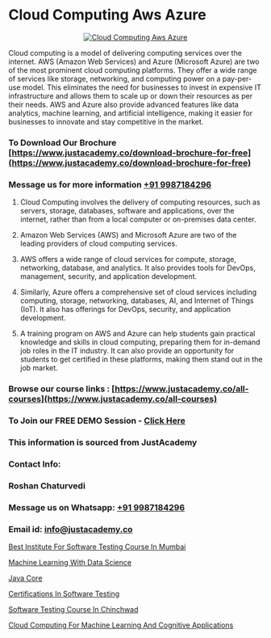 # Cloud Computing Aws Azure

<p align="center">
  <a href="https://justacademy.co/course-detail/microsoft-azure-training">
    <img src="https://justacademy.co/storage2/course_image/1708336833_course_image.png" alt="Cloud Computing Aws Azure">
  </a>
</p>


Cloud computing is a model of delivering computing services over the internet. AWS (Amazon Web Services) and Azure (Microsoft Azure) are two of the most prominent cloud computing platforms. They offer a wide range of services like storage, networking, and computing power on a pay-per-use model. This eliminates the need for businesses to invest in expensive IT infrastructure and allows them to scale up or down their resources as per their needs. AWS and Azure also provide advanced features like data analytics, machine learning, and artificial intelligence, making it easier for businesses to innovate and stay competitive in the market.
### To Download Our Brochure [https://www.justacademy.co/download-brochure-for-free](https://www.justacademy.co/download-brochure-for-free)
### Message us for more information [+91 9987184296](https://api.whatsapp.com/send?phone=919987184296)
1) Cloud Computing involves the delivery of computing resources, such as servers, storage, databases, software and applications, over the internet, rather than from a local computer or on-premises data center.

2) Amazon Web Services (AWS) and Microsoft Azure are two of the leading providers of cloud computing services.
 
3) AWS offers a wide range of cloud services for compute, storage, networking, database, and analytics. It also provides tools for DevOps, management, security, and application development.

4) Similarly, Azure offers a comprehensive set of cloud services including computing, storage, networking, databases, AI, and Internet of Things (IoT). It also has offerings for DevOps, security, and application development.

5) A training program on AWS and Azure can help students gain practical knowledge and skills in cloud computing, preparing them for in-demand job roles in the IT industry. It can also provide an opportunity for students to get certified in these platforms, making them stand out in the job market.

### Browse our course links : [https://www.justacademy.co/all-courses](https://www.justacademy.co/all-courses) 
### To Join our FREE DEMO Session - [Click Here](https://www.justacademy.co/register-for-course-demo)


### This information is sourced from JustAcademy
### Contact Info:
### Roshan Chaturvedi
### Message us on Whatsapp: [+91 9987184296](https://api.whatsapp.com/send?phone=919987184296)
### Email id: [info@justacademy.co](mailto:info@justacademy.co)
                
[Best Institute For Software Testing Course In Mumbai](https://www.linkedin.com/pulse/best-institute-software-testing-course-mumbai-justacademy-okqlc?trackingId=QjlxOWj07JF822ziaLsidg%3D%3D&lipi=urn%3Ali%3Apage%3Ad_flagship3_company_admin%3BkivWcGmHSBCkKNz13%2FsLDg%3D%3D)

[Machine Learning With Data Science](https://www.linkedin.com/pulse/machine-learning-data-science-software-training-mountain-view-d6oie?trackingId=KvF5su5hLI3l0BP6BVfcbA%3D%3D&lipi=urn%3Ali%3Apage%3Ad_flagship3_company_admin%3BbQ9qZFjkRLyS67kyvPtamg%3D%3D)

[Java Core](https://medium.com/@akanshapatil/java-core-b4c54c19d59b)

[Certifications In Software Testing](https://medium.com/@kumarishimmi99/certifications-in-software-testing-413a391fe196)

[Software Testing Course In Chinchwad](https://justacademyin.github.io/justacademy/software-testing-course-in-chinchwad)

[Cloud Computing For Machine Learning And Cognitive Applications](https://justacademyin.github.io/justacademy/cloud-computing-for-machine-learning-and-cognitive-applications)

